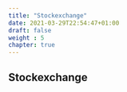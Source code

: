 ```yaml
---
title: "Stockexchange"
date: 2021-03-29T22:54:47+01:00
draft: false
weight : 5
chapter: true
---
```

## Stockexchange